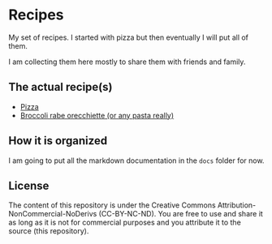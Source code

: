 # Recipes

My set of recipes. I started with pizza but then eventually I will put all of them.

I am collecting them here mostly to share them with friends and family.

## The actual recipe(s)

* [Pizza](docs/bestpizza.md)
* [Broccoli rabe orecchiette (or any pasta really)](docs/rabepasta.md)

## How it is organized

I am going to put all the markdown documentation in the `docs` folder for now.

## License

The content of this repository is under the Creative Commons Attribution-NonCommercial-NoDerivs (CC-BY-NC-ND). You are free to use and  share it as long as it is not for commercial purposes and you attribute it to the source (this repository).
